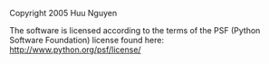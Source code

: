 Copyright 2005 Huu Nguyen

The software is licensed according to the terms of the PSF (Python Software Foundation) license found here: http://www.python.org/psf/license/